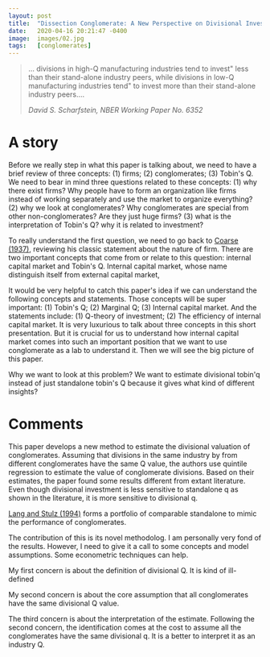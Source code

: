```yaml
---
layout: post
title:  "Dissection Conglomerate: A New Perspective on Divisional Investment"
date:   2020-04-16 20:21:47 -0400
image:  images/02.jpg
tags:   [conglomerates]
---
```

> ... divisions in high-Q manufacturing industries tend to invest" less than their stand-alone industry peers, while divisions in low-Q manufacturing industries tend" to invest more than their stand-alone industry peers....
>
> <cite>David S. Scharfstein, NBER Working Paper No. 6352</cite>

# A story

Before we really step in what this paper is talking about, we need to have a brief review of three concepts: (1) firms; (2) conglomerates; (3) Tobin's Q. We need to bear in mind three questions related to these concepts: (1) why there exist firms? Why people have to form an organization like firms instead of working separately and use the market to organize everything? (2) why we look at conglomerates? Why conglomerates are special from other non-conglomerates? Are they just huge firms? (3) what is the interpretation of Tobin's Q? why it is related to investment?

To really understand the first question, we need to go back to [Coarse (1937)][coarse:1937], reviewing his classic statement about the nature of firm. There are two important concepts that come from or relate to this question: internal capital market and Tobin's Q. Internal capital market, whose name distinguish itself from external capital market, 

It would be very helpful to catch this paper's idea if we can understand the following concepts and statements. Those concepts will be super important: (1) Tobin's Q; (2) Marginal Q; (3) Internal capital market.  And the statements include: (1) Q-theory of investment; (2) The efficiency of internal capital market. It is very luxurious to talk about three concepts in this short presentation. But it is crucial for us to understand how internal capital market comes into such an important position that we want to use conglomerate as a lab to understand it. Then we will see the big picture of this paper. 



Why we want to look at this problem? We want to estimate divisional tobin'q instead of just standalone tobin's Q because it gives what kind of different insights?


# Comments
This paper develops a new method to estimate the divisional valuation of conglomerates. Assuming that divisions in the same industry by from different conglomerates have the same Q value, the authors use quintile regression to estimate the value of conglomerate divisions. Based on their estimates, the paper found some results different from extant literature. Even though divisional investment is less sensitive to standalone q as shown in the literature, it is more sensitive to divisional q. 

[Lang and Stulz (1994)][lang:1994diver] forms a portfolio of comparable standalone to mimic the performance of conglomerates.

The contribution of this is its novel methodolog. I am personally very fond of the results. However, I need to give it a call to some concepts and model assumptions. Some econometric techniques can help.

My first concern is about the definition of divisional Q. It is kind of ill-defined

My second concern is about the core assumption that all conglomerates have the same divisional Q value.

The third concern is about the interpretation of the estimate. Following the second concern, the identification comes at the cost to assume all the conglomerates have the same divisional q. It is a better to interpret it as an industry Q.


[lang:1994diver]: https://www.journals.uchicago.edu/doi/abs/10.1086/261970
[coarse:1937]: https://onlinelibrary.wiley.com/doi/epdf/10.1111/j.1468-0335.1937.tb00002.x